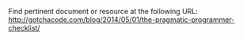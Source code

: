 Find pertinent document or resource at the following URL:
http://gotchacode.com/blog/2014/05/01/the-pragmatic-programmer-checklist/
